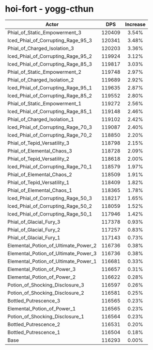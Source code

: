 # hoi-fort - yogg-cthun
| Actor | DPS | Increase |
|---|:---:|:---:|
|Phial_of_Static_Empowerment_3|120409|3.54%|
|Iced_Phial_of_Corrupting_Rage_95_3|120341|3.48%|
|Phial_of_Charged_Isolation_3|120203|3.36%|
|Iced_Phial_of_Corrupting_Rage_95_2|119924|3.12%|
|Iced_Phial_of_Corrupting_Rage_85_3|119817|3.03%|
|Phial_of_Static_Empowerment_2|119748|2.97%|
|Phial_of_Charged_Isolation_2|119689|2.92%|
|Iced_Phial_of_Corrupting_Rage_95_1|119635|2.87%|
|Iced_Phial_of_Corrupting_Rage_85_2|119552|2.80%|
|Phial_of_Static_Empowerment_1|119272|2.56%|
|Iced_Phial_of_Corrupting_Rage_85_1|119148|2.46%|
|Phial_of_Charged_Isolation_1|119102|2.42%|
|Iced_Phial_of_Corrupting_Rage_70_3|119087|2.40%|
|Iced_Phial_of_Corrupting_Rage_70_2|118850|2.20%|
|Phial_of_Tepid_Versatility_3|118798|2.15%|
|Phial_of_Elemental_Chaos_3|118728|2.09%|
|Phial_of_Tepid_Versatility_2|118618|2.00%|
|Iced_Phial_of_Corrupting_Rage_70_1|118579|1.97%|
|Phial_of_Elemental_Chaos_2|118509|1.91%|
|Phial_of_Tepid_Versatility_1|118409|1.82%|
|Phial_of_Elemental_Chaos_1|118365|1.78%|
|Iced_Phial_of_Corrupting_Rage_50_3|118217|1.65%|
|Iced_Phial_of_Corrupting_Rage_50_2|118059|1.52%|
|Iced_Phial_of_Corrupting_Rage_50_1|117946|1.42%|
|Phial_of_Glacial_Fury_3|117378|0.93%|
|Phial_of_Glacial_Fury_2|117257|0.83%|
|Phial_of_Glacial_Fury_1|117143|0.73%|
|Elemental_Potion_of_Ultimate_Power_2|116736|0.38%|
|Elemental_Potion_of_Ultimate_Power_3|116736|0.38%|
|Elemental_Potion_of_Ultimate_Power_1|116681|0.33%|
|Elemental_Potion_of_Power_3|116657|0.31%|
|Elemental_Potion_of_Power_2|116622|0.28%|
|Potion_of_Shocking_Disclosure_3|116597|0.26%|
|Potion_of_Shocking_Disclosure_2|116581|0.25%|
|Bottled_Putrescence_3|116565|0.23%|
|Elemental_Potion_of_Power_1|116565|0.23%|
|Potion_of_Shocking_Disclosure_1|116564|0.23%|
|Bottled_Putrescence_2|116531|0.20%|
|Bottled_Putrescence_1|116504|0.18%|
|Base|116293|0.00%|
